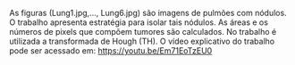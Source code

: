 As figuras (Lung1.jpg,..., Lung6.jpg) são imagens de pulmões com nódulos.
O trabalho apresenta estratégia para isolar tais nódulos. As áreas e os números de pixels que compõem tumores são calculados. No trabalho é utilizada a transformada de Hough (TH).
O vídeo explicativo do trabalho pode ser acessado em: https://youtu.be/Em71EoTzEU0
